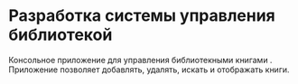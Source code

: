 # Разработка системы управления библиотекой

Консольное приложение для управления библиотекными книгами . Приложение позволяет добавлять, удалять, искать и отображать книги.


